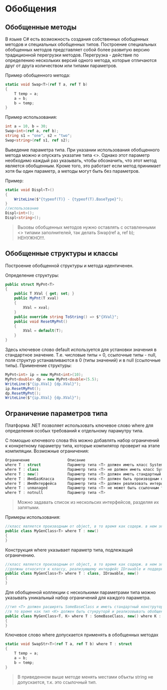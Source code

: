 # Обобщения

## Обобщенные методы
В языке C# есть возможность создания собственных обобщенных методов и специальных обобщенных типов. Построение специальных обобщенных методов представляет собой более развитую версию традиционной перегрузки методов. Перегрузка - действие по определению нескольких версий одного метода, которые отличаются друг от друга количеством или типами параметров.

Пример обобщенного метода:
```csharp
static void Swap<T>(ref T a, ref T b)
{
    T temp = a;
    a = b;
    b = temp;
}
```
Пример использования:
```csharp
int a = 10, b = 30;
Swap<int>(ref a, ref b);
string s1 = "one", s2 = "two";
Swap<string>(ref s1, ref s2);
```
Выведение параметра типа. При указании использования обобщенного метода можно и опускать указатие типа <>. Однако этот параметр необходимо каждый раз указывать, чтобы обозначить, что этот метод является обобщенным. Кроме того, это работает если метод принимает хотя бы один параметр, а методы могут быть без параметров.

Пример:
```csharp
static void Displ<T>()
{
    WriteLine($"{typeof(T)} - {typeof(T).BaseType}");
}
//использование
Displ<int>();
Displ<string>();
```
>Вызовы обобщенных методов нужно оставлять с оставленными <> типами заполнителей, так делать Swap(ref a, ref b); НЕНУЖНО!!!.

## Обобщенные структуры и классы
Построение обобщенной структуры и метода идентиченен.

Определение структуры:
```csharp
public struct MyPnt<T>
{
    public T XVal { get; set; }
    public MyPnt(T xval)
    {
        XVal = xval;
    }
    public override string ToString() => $"{XVal}";
    public void ResetMyPnt()
    {
        XVal = default(T);
    }
}
```
Здесь ключевое слово default используется для установки значения в стандартное значение. Т.е. числовые типы = 0, ссылочные типы - null, поля структур устанавливаются в 0 (типы значений) и в null (ссылочные типы).
Применение структуры:
```csharp
MyPnt<int> ip = new MyPnt<int>(10);
MyPnt<double> dp = new MyPnt<double>(5.5);
WriteLine($"{ip.XVal} {dp.XVal}");
ip.ResetMyPnt();
dp.ResetMyPnt();
WriteLine($"{ip.XVal} {dp.XVal}");
```

## Ограничение параметров типа
Платформа .NET позволяет использовать ключевое слово where для определения особых требований к отдельному парамутру типа.

С помощью ключевого слова this можно добавлять набор ограничений к конкретному параметру типа, которые компилятор проверит на этапе компиляции. Возможные ограничения:
```csharp
Ограничение                 Описание
where T : struct            Параметр типа <T> должен иметь класс System.ValueType в своей цепочке наследования (т.е. должен быть струтурой)
where T : class             Параметр типа <T> не должен иметь класс System.ValueType в своей цепочке наследования
where T : new()             Параметр типа <T> должен иметь стандартный конструктор. 
where T : ИмяБазКласса      Параметр типа <T> должен быть производным от класса, указанного как ИмяБазКласса
where T : ИмяИнтерфейса     Параметр типа <T> должен реализовать интерфейс, указанный как имя интерфейса. 
where T : unmanaged         Параметр типа <T> не может быть ссылочным типом и содержать члены ссылочного типа
where T : notnull           Параметр типа <T> 
```
>Можно задавать список из нескольсих интерфейсов, разделяя их запятыми.

Примеры использования:

```csharp
//класс является производным от object, в то время как содерж. в нем элементы должны иметь стандартный конструктор
public class MyGenClass<T> where T : new()
{
}
```
Конструкция where указывает параметр типа, подлежащий ограничению.
```csharp
//класс является производным от object, в то время как содерж. в нем элементы
//должны относится к классу, реализующему интерфейс IDrawable и поддерживать стандартный конструтор
public class MyGenClass<T> where T : class, IDrawable, new()
{
}
```
Для обобщенной коллекции с несколькими параметрами типа можно указывать уникальный набор ограничений для каждого параметра.
```csharp
//тип <T> должен расширять SomeBaseClass и иметь стандартный конструтор,
//в то время как тип <K> должен быть стукруторй и реализовывать обобщенный интерфейс IComparable
public class MyGenClass<T, K> where T : SomeBaseClass, new() where K : struct, IComparable<K>
{
}
```
Ключевое слово where допускается применять в обобщенных методах
```csharp
static void SwapStr<T>(ref T a, ref T b) where T : struct
{
    T temp = a;
    a = b;
    b = temp;
}
```
>В приведенном выше методе менять местами объкты string не допускается, т.к. это ссылочный тип.
